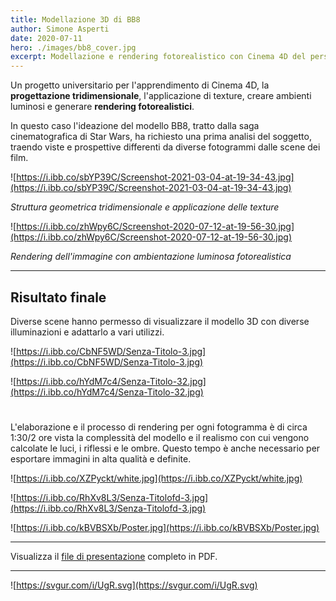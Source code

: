 ```yaml
---
title: Modellazione 3D di BB8
author: Simone Asperti
date: 2020-07-11
hero: ./images/bb8_cover.jpg
excerpt: Modellazione e rendering fotorealistico con Cinema 4D del personaggio BB8.
---
```


Un progetto universitario per l'apprendimento di Cinema 4D, la **progettazione tridimensionale**, l'applicazione di texture, creare ambienti luminosi e generare **rendering fotorealistici**.

In questo caso l'ideazione del modello BB8, tratto dalla saga cinematografica di Star Wars, ha richiesto una prima analisi del soggetto, traendo viste e prospettive differenti da diverse fotogrammi dalle scene dei film.

![https://i.ibb.co/sbYP39C/Screenshot-2021-03-04-at-19-34-43.jpg](https://i.ibb.co/sbYP39C/Screenshot-2021-03-04-at-19-34-43.jpg)

*Struttura geometrica tridimensionale e applicazione delle texture*

![https://i.ibb.co/zhWpy6C/Screenshot-2020-07-12-at-19-56-30.jpg](https://i.ibb.co/zhWpy6C/Screenshot-2020-07-12-at-19-56-30.jpg)

*Rendering dell'immagine con ambientazione luminosa fotorealistica*

---

## Risultato finale

Diverse scene hanno permesso di visualizzare il modello 3D con diverse illuminazioni e adattarlo a vari utilizzi.

![https://i.ibb.co/CbNF5WD/Senza-Titolo-3.jpg](https://i.ibb.co/CbNF5WD/Senza-Titolo-3.jpg)

![https://i.ibb.co/hYdM7c4/Senza-Titolo-32.jpg](https://i.ibb.co/hYdM7c4/Senza-Titolo-32.jpg)
#
L'elaborazione e il processo di rendering per ogni fotogramma è di circa 1:30/2 ore vista la complessità del modello e il realismo con cui vengono calcolate le luci, i riflessi e le ombre. Questo tempo è anche necessario per esportare immagini in alta qualità e definite.

![https://i.ibb.co/XZPyckt/white.jpg](https://i.ibb.co/XZPyckt/white.jpg)

![https://i.ibb.co/RhXv8L3/Senza-Titolofd-3.jpg](https://i.ibb.co/RhXv8L3/Senza-Titolofd-3.jpg)

![https://i.ibb.co/kBVBSXb/Poster.jpg](https://i.ibb.co/kBVBSXb/Poster.jpg)

---

Visualizza il [file di presentazione](https://drive.google.com/file/d/1XInjxqcYEE4m_Ljph4ItsSO6notPGJpq/view?usp=sharing) completo in PDF.

---

![https://svgur.com/i/UgR.svg](https://svgur.com/i/UgR.svg)